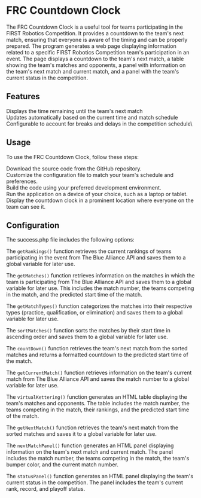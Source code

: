 # FRC Countdown Clock
The FRC Countdown Clock is a useful tool for teams participating in the FIRST Robotics Competition. It provides a countdown to the team's next match, ensuring that everyone is aware of the timing and can be properly prepared. The program generates a web page displaying information related to a specific FIRST Robotics Competition  team's participation in an event. The page displays a countdown to the team's next match, a table showing the team's matches and opponents, a panel with information on the team's next match and current match, and a panel with the team's current status in the competition.

## Features
Displays the time remaining until the team's next match\
Updates automatically based on the current time and match schedule\
Configurable to account for breaks and delays in the competition schedule\

## Usage
To use the FRC Countdown Clock, follow these steps:

Download the source code from the GitHub repository.\
Customize the configuration file to match your team's schedule and preferences.\
Build the code using your preferred development environment.\
Run the application on a device of your choice, such as a laptop or tablet.\
Display the countdown clock in a prominent location where everyone on the team can see it.

## Configuration
The success.php file includes the following options:

The `getRankings()` function retrieves the current rankings of teams participating in the event from The Blue Alliance API and saves them to a global variable for later use.

The `getMatches()` function retrieves information on the matches in which the team is participating from The Blue Alliance API and saves them to a global variable for later use. This includes the match number, the teams competing in the match, and the predicted start time of the match.

The `getMatchTypes()` function categorizes the matches into their respective types (practice, qualification, or elimination) and saves them to a global variable for later use.

The `sortMatches()` function sorts the matches by their start time in ascending order and saves them to a global variable for later use.

The `countDown()` function retrieves the team's next match from the sorted matches and returns a formatted countdown to the predicted start time of the match.

The `getCurrentMatch()` function retrieves information on the team's current match from The Blue Alliance API and saves the match number to a global variable for later use.

The `virtualKettering()` function generates an HTML table displaying the team's matches and opponents. The table includes the match number, the teams competing in the match, their rankings, and the predicted start time of the match.

The `getNextMatch()` function retrieves the team's next match from the sorted matches and saves it to a global variable for later use.

The `nextMatchPanel()` function generates an HTML panel displaying information on the team's next match and current match. The panel includes the match number, the teams competing in the match, the team's bumper color, and the current match number.

The `statusPanel()` function generates an HTML panel displaying the team's current status in the competition. The panel includes the team's current rank, record, and playoff status.
